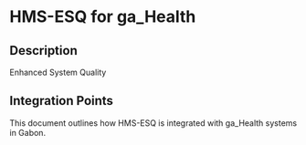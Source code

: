 # HMS-ESQ for ga_Health

## Description

Enhanced System Quality

## Integration Points

This document outlines how HMS-ESQ is integrated with ga_Health systems in Gabon.
